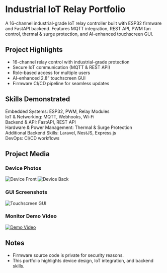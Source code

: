 # Industrial IoT Relay Portfolio

A 16-channel industrial-grade IoT relay controller built with ESP32 firmware and FastAPI backend. Features MQTT integration, REST API, PWM fan control, thermal & surge protection, and AI-enhanced touchscreen GUI.

## Project Highlights
- 16-channel relay control with industrial-grade protection
- Secure IoT communication (MQTT & REST API)
- Role-based access for multiple users
- AI-enhanced 2.8” touchscreen GUI
- Firmware CI/CD pipeline for seamless updates

## Skills Demonstrated
Embedded Systems: ESP32, PWM, Relay Modules  
IoT & Networking: MQTT, Webhooks, Wi-Fi  
Backend & API: FastAPI, REST API  
Hardware & Power Management: Thermal & Surge Protection  
Additional Backend Skills: Laravel, NestJS, Express.js  
DevOps: CI/CD workflows

## Project Media

### Device Photos
![Device Front](docs/device_front.jpg)
![Device Back](docs/device_back.jpg)

### GUI Screenshots
![Touchscreen GUI](docs/gui_screenshot.jpg)

### Monitor Demo Video
[![Demo Video](docs/demo_thumbnail.jpg)](docs/monitor-design.mp4)

## Notes
- Firmware source code is private for security reasons.
- This portfolio highlights device design, IoT integration, and backend skills.
